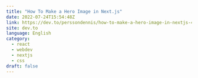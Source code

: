 ```yaml
---
title: "How To Make a Hero Image in Next.js"
date: 2022-07-24T15:54:48Z
link: https://dev.to/perssondennis/how-to-make-a-hero-image-in-nextjs-4lpf?utm_medium=RSS&utm_source=news.12bit.vn
site: dev.to
language: English
category:
  - react
  - webdev
  - nextjs
  - css
draft: false
---
```

